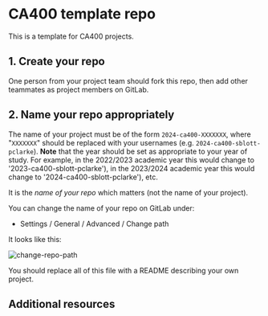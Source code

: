 # CA400 template repo

This is a template for CA400 projects.

## 1. Create your repo

One person from your project team should fork this repo, then add other teammates as project members on GitLab.

## 2. Name your repo appropriately

The name of your project must be of the form `2024-ca400-XXXXXXX`, where "`XXXXXXX`"
should be replaced with your usernames (e.g. `2024-ca400-sblott-pclarke`).
**Note** that the year should be set as appropriate to your year of study. For example, in the
2022/2023 academic year this would change to '2023-ca400-sblott-pclarke'), 
in the 2023/2024 academic year this would change to '2024-ca400-sblott-pclarke'), etc. 

It is the *name of your repo* which matters (not the name of your project).

You can change the name of your repo on GitLab under:

- Settings / General / Advanced / Change path

It looks like this:

![change-repo-path](./res/repo-change-path.png "Change repo path.")

You should replace all of this file with a README describing your own project.

## Additional resources

